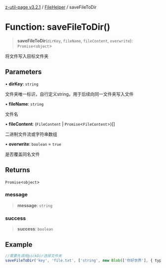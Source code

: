 [z-util-page v3.2.1](../../../index.md) / [FileHelper](../index.md) / saveFileToDir

# Function: saveFileToDir()

> **saveFileToDir**(`dirKey`, `fileName`, `fileContent`, `overwrite`): `Promise`\<`object`\>

将文件写入目标文件夹

## Parameters

• **dirKey**: `string`

文件夹唯一标识，自行定义string，用于后续向同一文件夹写入文件

• **fileName**: `string`

文件名

• **fileContent**: (`FileContent` \| `Promise`\<`FileContent`\>)[]

二进制文件流或字符串数组

• **overwrite**: `boolean` = `true`

是否覆盖同名文件

## Returns

`Promise`\<`object`\>

### message

> **message**: `string`

### success

> **success**: `boolean`

## Example

```ts
//需要先调用pickDir选择文件夹
saveFileToDir('key', 'file.txt', ['string', new Blob(['你好世界'], { type: 'text/plain' })]);
```
